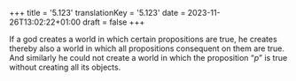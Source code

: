 +++
title = '5.123'
translationKey = '5.123'
date = 2023-11-26T13:02:22+01:00
draft = false
+++

If a god creates a world in which certain propositions are true, he creates thereby also a world in which all propositions consequent on them are true. And similarly he could not create a world in which the proposition “<span class="mathmode"><var>p</var></span>” is true without creating all its objects.
